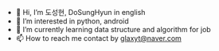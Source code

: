 - 👋 Hi, I’m 도성현, DoSungHyun in english
- 👀 I’m interested in python, android
- 🌱 I’m currently learning data structure and algorithm for job
- 📫 How to reach me contact by glaxyt@naver.com

<!---
glaxyt/glaxyt is a ✨ special ✨ repository because its `README.md` (this file) appears on your GitHub profile.
You can click the Preview link to take a look at your changes.
--->

